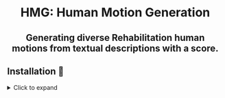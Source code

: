 

<div align="center">

# HMG: Human Motion Generation
## Generating diverse Rehabilitation human motions from textual descriptions with a score.

</div>

## Installation :construction_worker:

<details><summary>Click to expand</summary>

### 1. Create conda environment

<details><summary>Instructions</summary>

```
conda create python=3.10 --name py310
conda activate py310
```
Install the following packages:
```bash

pip install torchvisison = 0.17
pip install numpy
pip install imageio
pip install pandas
pip install seaborn
pip install matplotlib
```
The code was tested on Python 3.10.13 and PyTorch 2.2

</details>


## How to generate motions:
### How to train :rocket:

<details><summary>Click to expand</summary>

The command to launch a training experiment is the folowing:
```bash
python train_vae.py [OPTIONS]
```
#### Training
- ``trainer=cuda``: training with CUDA, on an automatically selected GPU (default)
- ``trainer=mps``: training with MPS, training on GPU for MacOS devices with Metal programming framework.
- ``trainer=cpu``: training on the CPU (not recommended)

</details>




</details>